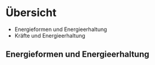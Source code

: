 # Übersicht

- Energieformen und Energieerhaltung
- Kräfte und Energieerhaltung

## Energieformen und Energieerhaltung
